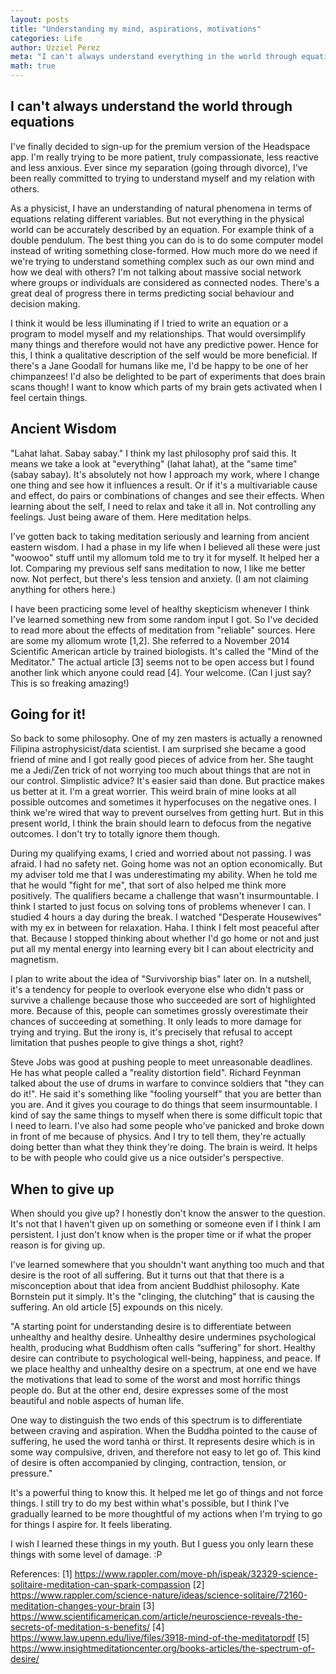 ```yaml
---
layout: posts
title: "Understanding my mind, aspirations, motivations"
categories: Life
author: Uzziel Perez
meta: "I can't always understand everything in the world through equations so I'm approaching things in another way."
math: true
---
```


## I can't always understand the world through equations

I've finally decided to sign-up for the premium version of the Headspace app. I'm really trying to be more patient, truly compassionate, less reactive and less anxious. Ever since my separation (going through divorce), I've been really committed to trying to understand myself and my relation with others.

As a physicist, I have an understanding of natural phenomena in terms of equations relating different variables. But not everything in the physical world can be accurately described by an equation. For example think of a double pendulum. The best thing you can do is to do some computer model instead of writing something close-formed. How much more do we need if we're trying to understand something complex such as our own mind and how we deal with others? I'm not talking about massive social network where groups or individuals are considered as connected nodes. There's a great deal of progress there in terms predicting social behaviour and decision making.

I think it would be less illuminating if I tried to write an equation or a program to model myself and my relationships. That would oversimplify many things and therefore would not have any predictive power. Hence for this, I think a qualitative description of the self would be more beneficial. If there's a Jane Goodall for humans like me, I'd be happy to be one of her chimpanzees! I'd also be delighted to be part of experiments that does brain scans though! I want to know which parts of my brain gets activated when I feel certain things.


## Ancient Wisdom
"Lahat lahat. Sabay sabay." I think my last philosophy prof said this. It means we take a look at "everything" (lahat lahat), at the "same time" (sabay sabay). It's absolutely not how I approach my work, where I change one thing and see how it influences a result. Or if it's a multivariable cause and effect, do pairs or combinations of changes and see their effects. When learning about the self, I need to relax and take it all in. Not controlling any feelings. Just being aware of them. Here meditation helps.

I've gotten back to taking meditation seriously and learning from ancient eastern wisdom. I had a phase in my life when I believed all these were just "woowoo" stuff until my allomum told me to try it for myself. It helped her a lot. Comparing my previous self sans meditation to now, I like me better now. Not perfect, but there's less tension and anxiety. (I am not claiming anything for others here.)

I have been practicing some level of healthy skepticism whenever I think I've learned something new from some random input I got. So I've decided to read more about the effects of meditation from "reliable" sources. Here are some my allomum wrote [1,2]. She referred to a November 2014 Scientific American article by trained biologists. It's called the "Mind of the Meditator." The actual article [3] seems not to be open access but I found another link which anyone could read [4]. Your welcome. (Can I just say? This is so freaking amazing!)

## Going for it!
So back to some philosophy. One of my zen masters is actually a renowned Filipina astrophysicist/data scientist. I am surprised she became a good friend of mine and I got really good pieces of advice from her. She taught me a Jedi/Zen trick of not worrying too much about things that are not in our control. Simplistic advice? It's easier said than done. But practice makes us better at it. I'm a great worrier. This weird brain of mine looks at all possible outcomes and sometimes it hyperfocuses on the negative ones. I think we're wired that way to prevent ourselves from getting hurt. But in this present world, I think the brain should learn to defocus from the negative outcomes. I don't try to totally ignore them though.

During my qualifying exams, I cried and worried about not passing. I was afraid. I had no safety net. Going home was not an option economically. But my adviser told me that I was underestimating my ability. When he told me that he would "fight for me", that sort of also helped me think more positively. The qualifiers became a challenge that wasn't insurmountable. I think I started to just focus on solving tons of problems whenever I can. I studied 4 hours a day during the break. I watched "Desperate Housewives" with my ex in between for relaxation. Haha. I think I felt most peaceful after that. Because I stopped thinking about whether I'd go home or not and just put all my mental energy into learning every bit I can about electricity and magnetism.

I plan to write about the idea of "Survivorship bias" later on. In a nutshell, it's a tendency for people to overlook everyone else who didn't pass or survive a challenge because those who succeeded are sort of highlighted more. Because of this, people can sometimes grossly overestimate their chances of succeeding at something. It only leads to more damage for trying and trying. But the irony is, it's precisely that refusal to accept limitation that pushes people to give things a shot, right?

Steve Jobs was good at pushing people to meet unreasonable deadlines. He has what people called a "reality distortion field". Richard Feynman talked about the use of drums in warfare to convince soldiers that "they can do it!". He said it's something like "fooling yourself" that you are better than you are. And it gives you courage to do things that seem insurmountable. I kind of say the same things to myself when there is some difficult topic that I need to learn. I've also had some people who've panicked and broke down in front of me because of physics. And I try to tell them, they're actually doing better than what they think they're doing. The brain is weird. It helps to be with people who could give us a nice outsider's perspective.

## When to give up

When should you give up? I honestly don't know the answer to the question. It's not that I haven't given up on something or someone even if I think I am persistent. I just don't know when is the proper time or if what the proper reason is for giving up.

I've learned somewhere that you shouldn't want anything too much and that desire is the root of all suffering. But it turns out that that there is a misconception about that idea from ancient Buddhist philosophy. Kate Bornstein put it simply. It's the "clinging, the clutching" that is causing the suffering. An old article [5] expounds on this nicely.

"A starting point for understanding desire is to differentiate between unhealthy and healthy desire. Unhealthy desire undermines psychological health, producing what Buddhism often calls “suffering” for short. Healthy desire can contribute to psychological well-being, happiness, and peace. If we place healthy and unhealthy desire on a spectrum, at one end we have the motivations that lead to some of the worst and most horrific things people do. But at the other end, desire expresses some of the most beautiful and noble aspects of human life.

One way to distinguish the two ends of this spectrum is to differentiate between craving and aspiration. When the Buddha pointed to the cause of suffering, he used the word tanhà or thirst. It represents desire which is in some way compulsive, driven, and therefore not easy to let go of. This kind of desire is often accompanied by clinging, contraction, tension, or pressure."

It's a powerful thing to know this. It helped me let go of things and not force things. I still try to do my best within what's possible, but I think I've gradually learned to be more thoughtful of my actions when I'm trying to go for things I aspire for. It feels liberating.

I wish I learned these things in my youth. But I guess you only learn these things with some level of damage. :P

References:
[1] https://www.rappler.com/move-ph/ispeak/32329-science-solitaire-meditation-can-spark-compassion
[2] https://www.rappler.com/science-nature/ideas/science-solitaire/72160-meditation-changes-your-brain
[3] https://www.scientificamerican.com/article/neuroscience-reveals-the-secrets-of-meditation-s-benefits/
[4] https://www.law.upenn.edu/live/files/3918-mind-of-the-meditatorpdf
[5] https://www.insightmeditationcenter.org/books-articles/the-spectrum-of-desire/
